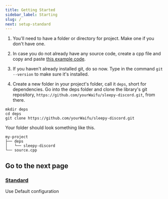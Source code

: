 ```yaml
---
title: Getting Started
sidebar_label: Starting
slug: /
next: setup-standard
---
```


 1. You'll need to have a folder or directory for project. Make one if you don't have one.

 2. In case you do not already have any source code, create a cpp file and copy and paste [this example code](https://github.com/yourWaifu/sleepy-discord/blob/master/examples/hello/example0.cpp).

 3. If you haven't already installed git, do so now. Type in the command ``git --version`` to make sure it's installed.

 4. Create a new folder in your project's folder, call it ``deps``, short for dependencies. Go into the deps folder and clone the library's git repository, ``https://github.com/yourWaifu/sleepy-discord.git``, from there.

```shell
mkdir deps
cd deps
git clone https://github.com/yourWaifu/sleepy-discord.git
```

Your folder should look something like this.

```shell
my-project
├── deps
│   └── sleepy-discord
└── source.cpp
```

## Go to the next page

### [Standard](setup-standard)
Use Default configuration
